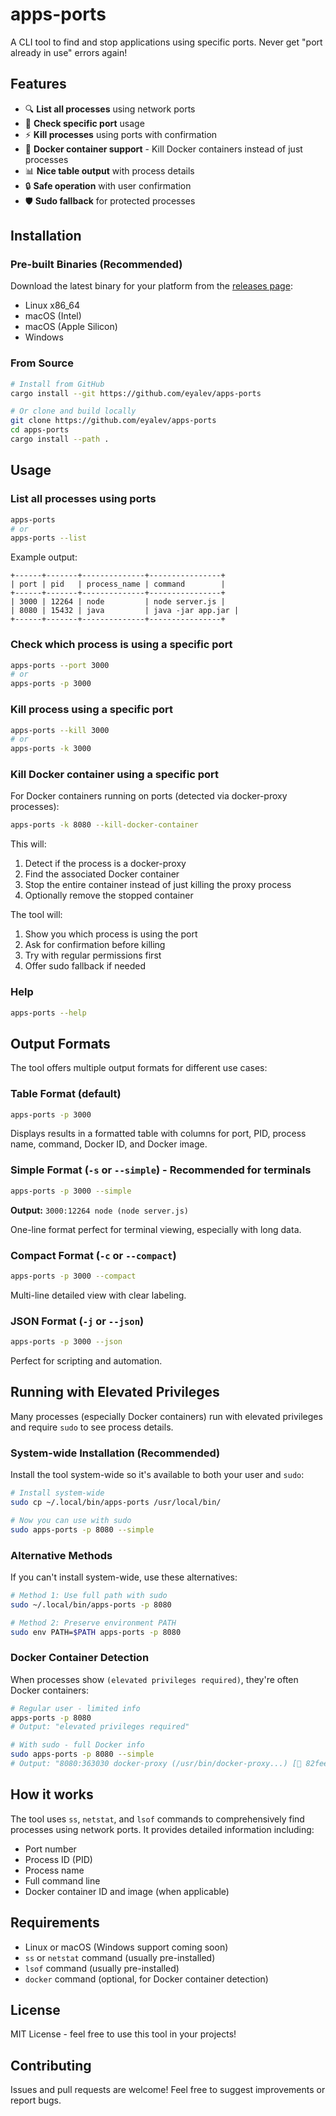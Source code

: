 # apps-ports

A CLI tool to find and stop applications using specific ports. Never get "port already in use" errors again!

## Features

- 🔍 **List all processes** using network ports
- 🎯 **Check specific port** usage
- ⚡ **Kill processes** using ports with confirmation
- 🐳 **Docker container support** - Kill Docker containers instead of just processes
- 📊 **Nice table output** with process details
- 🔒 **Safe operation** with user confirmation
- 🛡️ **Sudo fallback** for protected processes

## Installation

### Pre-built Binaries (Recommended)

Download the latest binary for your platform from the [releases page](https://github.com/eyalev/apps-ports/releases):

- Linux x86_64
- macOS (Intel)
- macOS (Apple Silicon)
- Windows

### From Source

```bash
# Install from GitHub
cargo install --git https://github.com/eyalev/apps-ports

# Or clone and build locally
git clone https://github.com/eyalev/apps-ports
cd apps-ports
cargo install --path .
```

## Usage

### List all processes using ports
```bash
apps-ports
# or
apps-ports --list
```

Example output:
```
+------+-------+--------------+----------------+
| port | pid   | process_name | command        |
+------+-------+--------------+----------------+
| 3000 | 12264 | node         | node server.js |
| 8080 | 15432 | java         | java -jar app.jar |
+------+-------+--------------+----------------+
```

### Check which process is using a specific port
```bash
apps-ports --port 3000
# or
apps-ports -p 3000
```

### Kill process using a specific port
```bash
apps-ports --kill 3000
# or
apps-ports -k 3000
```

### Kill Docker container using a specific port
For Docker containers running on ports (detected via docker-proxy processes):
```bash
apps-ports -k 8080 --kill-docker-container
```

This will:
1. Detect if the process is a docker-proxy
2. Find the associated Docker container
3. Stop the entire container instead of just killing the proxy process
4. Optionally remove the stopped container

The tool will:
1. Show you which process is using the port
2. Ask for confirmation before killing
3. Try with regular permissions first
4. Offer sudo fallback if needed

### Help
```bash
apps-ports --help
```

## Output Formats

The tool offers multiple output formats for different use cases:

### Table Format (default)
```bash
apps-ports -p 3000
```
Displays results in a formatted table with columns for port, PID, process name, command, Docker ID, and Docker image.

### Simple Format (`-s` or `--simple`) - **Recommended for terminals**
```bash
apps-ports -p 3000 --simple
```
**Output:** `3000:12264 node (node server.js)`

One-line format perfect for terminal viewing, especially with long data.

### Compact Format (`-c` or `--compact`)
```bash
apps-ports -p 3000 --compact
```
Multi-line detailed view with clear labeling.

### JSON Format (`-j` or `--json`)
```bash
apps-ports -p 3000 --json
```
Perfect for scripting and automation.

## Running with Elevated Privileges

Many processes (especially Docker containers) run with elevated privileges and require `sudo` to see process details.

### System-wide Installation (Recommended)
Install the tool system-wide so it's available to both your user and `sudo`:

```bash
# Install system-wide
sudo cp ~/.local/bin/apps-ports /usr/local/bin/

# Now you can use with sudo
sudo apps-ports -p 8080 --simple
```

### Alternative Methods
If you can't install system-wide, use these alternatives:

```bash
# Method 1: Use full path with sudo
sudo ~/.local/bin/apps-ports -p 8080

# Method 2: Preserve environment PATH
sudo env PATH=$PATH apps-ports -p 8080
```

### Docker Container Detection
When processes show `(elevated privileges required)`, they're often Docker containers:

```bash
# Regular user - limited info
apps-ports -p 8080
# Output: "elevated privileges required"

# With sudo - full Docker info
sudo apps-ports -p 8080 --simple
# Output: "8080:363030 docker-proxy (/usr/bin/docker-proxy...) [🐳 82fee02d]"
```

## How it works

The tool uses `ss`, `netstat`, and `lsof` commands to comprehensively find processes using network ports. It provides detailed information including:

- Port number
- Process ID (PID) 
- Process name
- Full command line
- Docker container ID and image (when applicable)

## Requirements

- Linux or macOS (Windows support coming soon)
- `ss` or `netstat` command (usually pre-installed)
- `lsof` command (usually pre-installed)
- `docker` command (optional, for Docker container detection)

## License

MIT License - feel free to use this tool in your projects!

## Contributing

Issues and pull requests are welcome! Feel free to suggest improvements or report bugs.